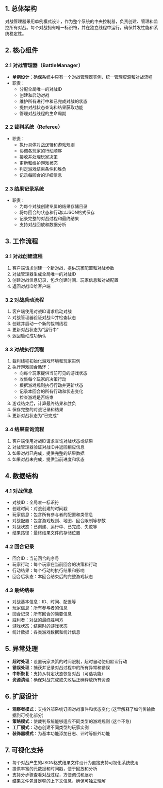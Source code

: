 ## 1. 总体架构

对战管理器采用单例模式设计，作为整个系统的中央控制器，负责创建、管理和监控所有对战。每个对战拥有唯一标识符，并在独立线程中运行，确保并发性能和系统稳定性。

## 2. 核心组件

### 2.1 对战管理器（BattleManager）

- **单例设计**：确保系统中只有一个对战管理器实例，统一管理资源和对战流程
- 职责：
  - 分配全局唯一的对战ID
  - 创建和启动对战
  - 维护所有进行中和已完成对战的状态
  - 提供对战状态查询和结果获取功能
  - 管理对战线程的生命周期

### 2.2 裁判系统（Referee）

- 职责：
  - 执行具体对战逻辑和游戏规则
  - 协调各玩家的行动顺序
  - 接收并处理玩家决策
  - 更新和维护游戏状态
  - 判定游戏结束条件和胜负
  - 记录每回合的详细信息

### 2.3 结果记录系统

- 职责：
  - 为每个对战创建专属的结果存储目录
  - 将每回合的状态和行动以JSON格式保存
  - 记录完整的对战过程和最终结果
  - 支持对战回放和数据分析

## 3. 工作流程

### 3.1 对战创建流程

1. 客户端请求创建一个新对战，提供玩家配置和对战参数
2. 对战管理器生成全局唯一的对战ID
3. 创建对战信息记录，包含创建时间、玩家信息和对战配置
4. 返回对战ID给客户端

### 3.2 对战启动流程

1. 客户端使用对战ID请求启动对战
2. 对战管理器验证对战ID并检查状态
3. 创建并启动一个新的裁判线程
4. 更新对战状态为"运行中"
5. 返回启动成功确认

### 3.3 对战执行流程

1. 裁判线程初始化游戏环境和玩家实例
2. 执行游戏回合循环：
   - 向每个玩家提供当前可见的游戏状态
   - 收集每个玩家的决策行动
   - 根据游戏规则执行行动并更新状态
   - 记录本回合的所有行动和状态变化
   - 检查游戏是否结束
3. 游戏结束后，计算最终结果和胜负
4. 保存完整的对战记录和结果
5. 更新对战状态为"已完成"

### 3.4 结果查询流程

1. 客户端使用对战ID请求查询对战状态或结果
2. 对战管理器验证对战ID并返回相应信息
3. 如果对战已完成，提供完整的结果数据
4. 如果对战未完成，提供当前进度和状态

## 4. 数据结构

### 4.1 对战信息

- 对战ID：全局唯一标识符
- 创建时间：对战创建的时间戳
- 玩家信息：包含所有参与者的配置和类信息
- 对战配置：包含游戏规则、地图、回合限制等参数
- 对战状态：已创建、运行中、已完成、失败等
- 结果路径：最终结果文件的存储位置

### 4.2 回合记录

- 回合ID：当前回合的序号
- 玩家行动：每个玩家在当前回合的决策和行动
- 行动结果：每个行动的执行结果和影响
- 回合后状态：本回合结束后的完整游戏状态

### 4.3 最终结果

- 对战基本信息：ID、时间、配置等
- 玩家信息：所有参与者的信息
- 回合记录：所有回合的简要信息
- 胜利者：对战的最终胜利方
- 游戏状态：结束时的游戏状态
- 统计数据：各类游戏数据和统计信息

## 5. 异常处理

- **超时处理**：设置玩家决策的时间限制，超时自动使用默认行动
- **错误处理**：捕获并记录对战过程中的所有异常和错误
- **中断恢复**：支持从特定状态恢复对战（可选功能）
- **资源清理**：确保对战完成或失败后正确释放所有资源

## 6. 扩展设计

- **观察者模式**：支持外部系统订阅对战事件和状态变化 (这里解释了如何传输数据到可视化部分)
- **策略模式**：使裁判系统能够适应不同类型的游戏规则 (这个不急)
- **工厂模式**：动态创建不同类型的玩家实例
- **装饰器模式**：为基本功能添加日志、计时等额外功能

## 7. 可视化支持

- 每个对战产生的JSON格式结果文件设计为直接支持可视化系统使用
- 提供丰富的元数据和时间戳，便于回放和分析
- 支持分步骤查看对战过程，方便调试和展示
- 结果文件包含足够的上下文信息，确保可独立理解
